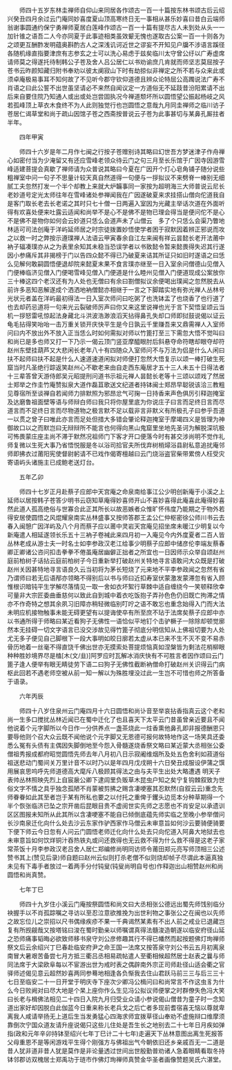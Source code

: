 <!-- { "loadSidebar": true } -->
　　师四十五岁东林圭禅师自仰山来同居各作颂古一百一十篇按东林书颂古后云绍兴癸丑四月余过云门庵同妙喜度夏山顶高寒终日无一事相从甚乐妙喜曰昔白云端师翁谢事圆通约保宁勇禅师夏居白莲峰作颂古一百一十篇有提尽古人未到处从头一一加针锥之语吾二人今亦同夏于此事迹相类虽效颦无愧也遂取古公案一百一十则各为之颂更互酬酢发明蕴奥斟酌古人之深浅讥诃近世之谬妄不开知见户牖不涉语言蹊径各随机缘直指要津庶有志参玄之士可以洗心易虑于兹矣临川太守曾公纡以广寿虚席请师莫之得遂托待制韩公子苍及舍人吕公居仁以书劝谕庶几肯就而师坚志莫屈按子苍书云昨颜知藏归附书奉劝以彼太阒寂山下时有劫掠似非禅定之所不若与众来此或须卓庵极易事耳不知何故了不见听今郡守钦仰道德且辨众论特屈公高躅说法广寿不肖语之曰此公誓不出世虽坚请必不来然自闻议定一方道俗无不延跂昔汾阳累请不出后来自要住院乃知通人或出或处岂尝固执况今禅道颓坏所以圆悟望公振起杨岐之风若孤峰顶上草衣木食终不为人此则独觉行也岂圆悟之意哉九月同圭禅师之临川访子苍居仁谒草堂和尚于疏山因馆子苍之西斋按普说云子苍为此事甚切与某鼻孔厮拄者半年。

　　四年甲寅

　　师四十六岁是年二月作七闽之行按子苍赠别诗其略曰幻世吾方梦迷津子作舟禅心如密付当为少淹留又有还应雪峰老领众待云门之句三月至长乐馆于广因寺因游雪峰适建菩提会真歇了禅师请为众普说其略曰今夏在广因开个灯心皂角铺子随分说些粗禅室中问一句子不思量计较天真自然道得一句便与一拶拟议不来劈脊一棒别无细腻工夫忽然打发一个半个却教上来就大炉韛事同一家按为超明海三大师普说云尼长老妙道号定光太师往年在雪峰诸处参禅闻我在广因遂破夏来求挂搭山僧向佗道我自是客门取长老去长老诺之其时只七十僧一日两遍入室因为光藏主举话次道在外面听得有欢喜处便来吐露云适闻和尚举不是心不是佛不是物已理会得当是便问佗不是心不是佛不是物你如何会云妙道只恁么会道声未了山僧云　多了个只恁么会渠乃瞥地林适可司法创庵于洋屿延师居之时宗徒拨置妙悟使学者困于寂默因着辨正邪说而攻之以救一时之弊按示遵璞禅人法语云甲寅春余自江左来闽有祥云昙懿长老开法莆中衲子辐凑璞亦从之为表里余知其未稳当恐误学者以书致懿令暂来懿畏得失迟其行遂因小参痛斥其非揭榜于门以告四众懿不得已乃破夏来诘其所证只如旧时遂语之曰恁么见解何敢嗣圆悟便退却院来懿夏末果不食言璞亦继至一日入室余问僧德山见僧入门便棒临济见僧入门便喝雪峰见僧入门便道是什么睦州见僧入门便道现成公案放你三十棒这四个老汉还有为人处也无僧曰有余曰劄僧拟议余便喝出璞闻之忽然脱去从前许多恶知恶解遂成个洒洒地衲僧懿亦相继于一言之下脚踏实地有弥光禅人丛林号光状元者盖在洋屿最初得法一日入室次师问曰吃粥了也洗钵盂了也烧香了也行道了也去却药忌道将一句来光云裂破师厉声曰你又来这里说禅也光于言下契悟呈颂云当机一拶怒雷吼惊起法身藏北斗洪波浩渺浪滔天拈得鼻孔失却口师即挝鼓说偈以证云龟毛拈得笑咍咍一击万重关锁开庆快平生是今日孰云千里赚吾来又鼎需禅人入室师问曰内不放出外不放入正当恁么时如何需拟对师以竹篦打至三下需忽大悟不觉叫曰和尚已是多也师又打一下乃示一偈云顶门竖亚摩醯眼肘后斜悬夺命符瞎却眼夺却符赵州东壁挂葫芦又大悲闲长老年八十有四随众入室师问不与万法为侣是什么人闲曰扶不起师曰扶不起是什么人速道速道闲拟对师便打忽然大悟复示以颂一棒打破生死窟当时凡圣绝行踪返笑赵州心不歇老来由自走西东庵居才五十三人未五十日得法者十三辈答曾天游侍郎吴元昭提刑问道书示祖元禅人昙懿长老等十三颂以颂戏了然居士郑举之作圭竹庵赞拟泉大道作磊苴歌送文纪道者持钵闽士郑昂早聪锐该洽三教粗见尊宿所至谈禅自若闻师力排默照为邪昂忿气可掬一日持香来声色俱厉引释迦掩室及达磨鲁祖面壁等语与师辩白师曰我只将你屋里底为你说庄子曰言而足终日言而尽道言而不足终日言而尽物道物之极言默不足以载非言非默义有所极孔子曰参乎吾道一以贯之曾子曰唯此亦言而足处但措大多错会肇论释迦掩室于摩竭四义是皆理为神御故口以之而默岂曰无辩辩所不能言也何得向黑山鬼窟里坐地先圣诃为解脱深坑极可怖畏蒙庄座主尚不滞于默然况祖师门下客才开口便落今时有甚交涉尚明不觉作礼师复微以生死大事乃省悟悦服是冬以浴司拾官夫所伐弃树梢燖浴县尉私意追扰庵邻师即拂衣过莆阳宪使督尉躬请不已戏作偈寄檀越曰云门烧浴盗官柴带累傍人枉受灾寄语屿头诸施主已成鲍老送灯台。

　　五年乙卯

　　师四十七岁正月赴蔡子应郎中天宫庵之命泉南给事江公少明创新庵于小溪之上延师以居按韩子苍答少明书云窃知草庵得妙喜师开山不喜妙喜得此庵喜此庵得妙喜然此道人孤高绝俗与世寡合此正其所长以故恶嫉者众惟旷怀伟度乃能期之于物外若得安居使圆悟之风焜耀泉南实丛林盛事又按师答郡王孟公仁仲枢密徐公师川书云去春入闽憩广因洋屿及八个月而蔡子应以莆中灵岩天宫庵见招坐席未暖江少明复以今新庵遣人相延遂领长乐五十三衲子卷裓此来四月初一入庵见今内外度夏者二百人皆丛林老成从游士夫一时名士如李参政汉老江给事少明蔡子应郎中储彦伦李端友蔡春卿正卿诸公咨问扣击拳拳不倦虽庵居幽僻正拙者之所宜也一日因师示众举自颂赵州庭前柏树子话拈云庭前柏树子今日重新举打破赵州关特地寻言语敢问大众既是打破赵州关因甚特地寻言语良久云当初将为茅长短烧了元来地不平李参政闻之忽然有省乃谓师曰若无后语邴亦领略不得别后以书与师曰近扣寿室伏蒙激发蒙滞忽有省入顾惟根识暗钝平生学解尽落情见一取一舍如衣坏絮行草棘中适自缠绕今一笑顿释欣幸可量非大宗匠委曲垂慈何以致此自到城中着衣吃饭抱子弄孙色色仍旧既亡拘滞之情亦不作奇特之想其余夙习旧障亦稍轻微临别叮咛之语不敢忘也重念始得入门而大法未明应机接物触事未能无碍更望有以提诲使卒有所至庶不玷于法席矣蔡子应郎中亦以书通所得于师略曰某近看狗子无佛性一语恰似平地钉个击驴橛子一除除却顿觉廓然本无挂碍一切文字语言已没交涉故见得竹篦子彻底分明信知从上佛祖切要为人处尤无多子便见自己脚根下一段大事明如皎日廓若太虚从本已来不生不灭不变不易赤骨历地着一丝毫不得直饶千佛出世亦无摸索处菩提烦恼真如涅槃皆为剩法花梢柳眼种种胜妙境界尽是榼[木(文/韭)]阿罗应时瓦解冰消庆快有不可胜言者因作颂曰云门篦子逢人便举有眼无睛徒劳下语二曰狗子无佛性截断衲僧命打破赵州关识得云门病枢此回若不遇老师空被从前一知一解以为殊胜埋没过此一生岂不可惜也师之所答备于语录。

　　六年丙辰

　　师四十八岁住泉州云门庵四月十六日圆悟和尚讣音至举哀拈香指真云这个老和尚一生多口搅扰丛林近闻已在蜀中迁化了也且喜天下太平云门昔虽曾亲近要且不闻他说着个元字脚所以今日作一分供养点一盏茶烧此一炷香熏他鼻孔即非报德酬恩只要辱他则个召大众云既不闻他说个元字脚又无恩德可报何故特地作这一场笑具还委悉么冤有头债有主偶因失脚倒地至今怨入骨髓遂烧香祭文略曰某近蒙大丞相张公委僧祖秀报成都府昭觉圆悟先师去年八月初八日示寂阇维烟所及处五色舍利如菽道俗祖送悲动门蜀间关万里计音不以时乃以是年四月戊戌朔十六日癸丑成服设伊蒲之馔用展哀思呜呼先师道德高大麾斥八极顾其得法之由与夫平生出处大略遭遇
明天子表帅丛林照映先烈上自宸扆公卿下逮闾里负贩草木昆虫户知之矣宁复钩棘叙致为世俗文字不情之具乎独念孤陋不肖蒙被剪拂之赐含凄哽塞其忍默然(自叙云云)重念先师眷眷如此其至者岂于某有所私也要之以付托之重俾于钁头边觅本分种草期得一个半个恢张临济已坠之宗开凿后昆眼目贵不虚阅世实先师之志愿也不肖安足以承遗训区区图报未知所从此其所以含凄哽塞不能自已倾倒底蕴先师实临之至晚小参举僧问长沙南泉迁化向什么处去沙云东家作驴西家作马僧云未审意旨如何沙云要骑便骑要下便下师云今日忽有人问云门圆悟老师迁化向什么处去只向佗道入阿鼻大地狱去也未审意旨如何饮烊铜汁吞热铁丸或问还救得也无云救不得为什么救不得是这老子家常茶饭十月李参政汉老吕舍人居仁郑编修尚明同访师令莆田郑元亮写师顶相三公述赞书其上(赞见后录)师自题曰赵州云似则打杀老僧不似则烧却帧子尽谓此本逼真独未见有下毒手者放过一着两手分付钝叟(钝叟尚明自号也)作释迦出山相赞赵州和尚圆悟和尚真赞。

　　七年丁巳

　　师四十九岁住小溪云门庵按祭圆悟和尚文曰大丞相张公德远出蜀先师饯别临分袂握手以不肖孤踪嘱之寻访以至忍泣意欲推挽为出世利物之事张公之在闽也以先师之故忘位儿之崇招以尺书偶缘疾疹不果一千典谒然某素有不出人前之戒业已退藏岂复有所觊觎哉又按塔铭曰浚在蜀时勤亲以师嘱谓真得法髓浚造朝遂以临安府径山延之恐师痛事韬晦必欲致师移书泉守刘公彦修趣其行不得已幡然而起按题佛灯珣禅师祭文后云余绍兴丁巳春赴临安府尹之命王国一法席又按答泉守刘公书云五月初离泉南冒大暑艰苦备尝七月方抵三衢吕丞相易疏帖遣人至衢相候超然居士赵表之曩与师同法席于大梁欧阜每以不宦游出世为戒时表之偶辟南外宗正司师赴径山适会衢之官驿师述偈见意云超然妙喜两同参蓦地相逢各负惭我去住山君跃马前三三与后三三十七日至临安二十一日开堂于明庆寺下座次少卿冯公楫问曰和尚常言不作这虫豸为什么今日败阙对曰尽大地是个杲上座你作么生见冯公拟议师便掌之时群僚失色冯大笑曰长老与楫佛法相见二十四日入院九月归受业众请小参说偈山僧昔为童子时一念知道出家好却因脱白此伽蓝今日重来称长老兵戈之后亡者多现前耆宿喜无恼以尊就卑离我人咸请举扬无上道后生当发勇猛心四海求师宜拨草径山奉劝不虚施辩口维摩须靠倒次宁国众道友请升座说偈只这些儿住处是吾生长之地别去二十七年日月疾如弹指(政和元年辛卯持钵至绍兴七年丁巳计二十七年)走遍天下丛林意图出离生死报答父母重恩不是等闲游戏平生得个刚强方与佛祖出气今朝依旧还乡亲戚百无一二道是昔人犹非道非昔人犹是莫作是非论量透过世间出世殷勤普劝诸人急着眼睛看取冬持钵邻郡访双槐居士郑禹功于琏市作佛灯珣禅师真赞金华圣者画像赞题吴氏六湛堂。
